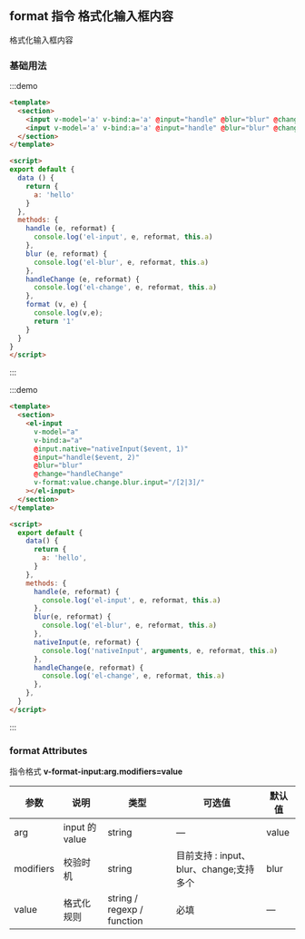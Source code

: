 ## format 指令 格式化输入框内容

格式化输入框内容

### 基础用法

:::demo

```html
<template>
  <section>
    <input v-model='a' v-bind:a='a' @input="handle" @blur="blur" @change="handleChange" v-format:value.change.blur.input='/[2|3]/'></input>
    <input v-model='a' v-bind:a='a' @input="handle" @blur="blur" @change="handleChange" v-format.input='/[2|3]/'></input>
  </section>
</template>

<script>
export default {
  data () {
    return {
      a: 'hello'
    }
  },
  methods: {
    handle (e, reformat) {
      console.log('el-input', e, reformat, this.a)
    },
    blur (e, reformat) {
      console.log('el-blur', e, reformat, this.a)
    },
    handleChange (e, reformat) {
      console.log('el-change', e, reformat, this.a)
    },
    format (v, e) {
      console.log(v,e);
      return '1'
    }
  }
}
</script>
```

:::

:::demo

```html
<template>
  <section>
    <el-input
      v-model="a"
      v-bind:a="a"
      @input.native="nativeInput($event, 1)"
      @input="handle($event, 2)"
      @blur="blur"
      @change="handleChange"
      v-format:value.change.blur.input="/[2|3]/"
    ></el-input>
  </section>
</template>

<script>
  export default {
    data() {
      return {
        a: 'hello',
      }
    },
    methods: {
      handle(e, reformat) {
        console.log('el-input', e, reformat, this.a)
      },
      blur(e, reformat) {
        console.log('el-blur', e, reformat, this.a)
      },
      nativeInput(e, reformat) {
        console.log('nativeInput', arguments, e, reformat, this.a)
      },
      handleChange(e, reformat) {
        console.log('el-change', e, reformat, this.a)
      },
    },
  }
</script>
```

:::

### format Attributes

指令格式 **v-format-input:arg.modifiers=value**

| 参数      | 说明           | 类型                       | 可选值                                  | 默认值 |
| --------- | -------------- | -------------------------- | --------------------------------------- | ------ |
| arg       | input 的 value | string                     | —                                       | value  |
| modifiers | 校验时机       | string                     | 目前支持 : input、blur、change;支持多个 | blur   |
| value     | 格式化规则     | string / regexp / function | 必填                                    | —      |
